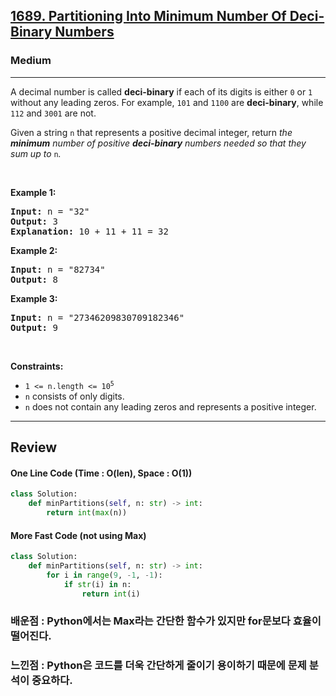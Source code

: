 <h2><a href="https://leetcode.com/problems/partitioning-into-minimum-number-of-deci-binary-numbers/">1689. Partitioning Into Minimum Number Of Deci-Binary Numbers</a></h2><h3>Medium</h3><hr><div><p>A decimal number is called <strong>deci-binary</strong> if each of its digits is either <code>0</code> or <code>1</code> without any leading zeros. For example, <code>101</code> and <code>1100</code> are <strong>deci-binary</strong>, while <code>112</code> and <code>3001</code> are not.</p>

<p>Given a string <code>n</code> that represents a positive decimal integer, return <em>the <strong>minimum</strong> number of positive <strong>deci-binary</strong> numbers needed so that they sum up to </em><code>n</code><em>.</em></p>

<p>&nbsp;</p>
<p><strong class="example">Example 1:</strong></p>

<pre><strong>Input:</strong> n = "32"
<strong>Output:</strong> 3
<strong>Explanation:</strong> 10 + 11 + 11 = 32
</pre>

<p><strong class="example">Example 2:</strong></p>

<pre><strong>Input:</strong> n = "82734"
<strong>Output:</strong> 8
</pre>

<p><strong class="example">Example 3:</strong></p>

<pre><strong>Input:</strong> n = "27346209830709182346"
<strong>Output:</strong> 9
</pre>

<p>&nbsp;</p>
<p><strong>Constraints:</strong></p>

<ul>
	<li><code>1 &lt;= n.length &lt;= 10<sup>5</sup></code></li>
	<li><code>n</code> consists of only digits.</li>
	<li><code>n</code> does not contain any leading zeros and represents a positive integer.</li>
</ul>
</div>

---

## Review

#### One Line Code (Time : O(len), Space : O(1))
```python
class Solution:
    def minPartitions(self, n: str) -> int:
        return int(max(n))      
```

#### More Fast Code (not using Max)
```python
class Solution:
    def minPartitions(self, n: str) -> int:
        for i in range(9, -1, -1):
            if str(i) in n:
                return int(i)
```

### 배운점 : Python에서는 Max라는 간단한 함수가 있지만 for문보다 효율이 떨어진다. <br>
### 느낀점 : Python은 코드를 더욱 간단하게 줄이기 용이하기 때문에 문제 분석이 중요하다.

